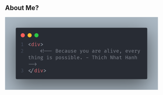 ## About Me? 

 <img class="w-full h-full object-cover rounded-lg" src="fahri.png" alt="Jujutsu Kaisen">
<!--
**mtaufik31/mtaufik31** is a ✨ _special_ ✨ repository because its `README.md` (this file) appears on your GitHub profile.

Here are some ideas to get you started:


- 🌱 I’m currently learning ...
- 👯 I’m looking to collaborate on ...
- 🤔 I’m looking for help with ...
- 💬 Ask me about ...
- 📫 How to reach me: ...
- 😄 Pronouns: ...
- ⚡ Fun fact: ...
-->
